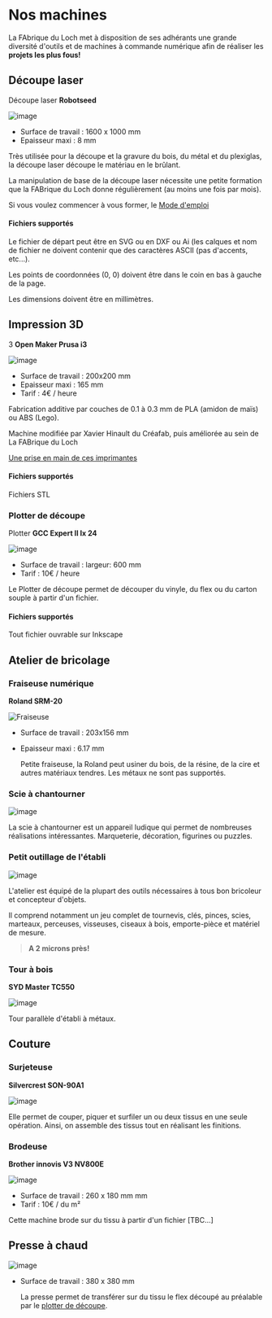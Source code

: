 # Nos machines

La FAbrique du Loch met à disposition de ses adhérants
une grande diversité d'outils et  de machines à commande numérique
afin de réaliser les **projets les plus fous!**

## Découpe laser
Découpe laser **Robotseed**

![image](https://www.lafabriqueduloch.com/wp-content/uploads/2016/07/decoupe-laser-1.jpg)

- Surface de travail : 1600 x 1000 mm
- Epaisseur maxi : 8 mm

Très utilisée pour la découpe et la gravure du bois, du métal et du plexiglas, la découpe laser découpe le matériau en le brûlant.  

La manipulation de base de la découpe laser nécessite une petite formation que la FABrique du Loch donne régulièrement (au moins une fois par mois).  

Si vous voulez commencer à vous former, le [Mode d'emploi](http://fablabo.net/wiki/Laser-Smoothignstech/Modedemploi)

#### Fichiers supportés
Le fichier de départ peut être en SVG ou en DXF ou Ai (les calques et nom de fichier ne doivent contenir que des caractères ASCII (pas d'accents, etc...).

Les points de coordonnées (0, 0) doivent être dans le coin en bas à gauche de la page.

Les dimensions doivent être en millimètres.

## Impression 3D
3 **Open Maker Prusa i3**

![image](https://www.lafabriqueduloch.com/wp-content/uploads/2016/07/imprimante-3d-07-768x577.jpg)

- Surface de travail : 200x200 mm
- Epaisseur maxi : 165 mm
- Tarif : 4€ / heure

Fabrication additive par couches de 0.1 à 0.3 mm de PLA (amidon de maïs) ou ABS (Lego).  

Machine modifiée par Xavier Hinault du Créafab, puis améliorée au sein de La FABrique du Loch  

[Une prise en main de ces imprimantes](http://www.mon-club-elec.fr/openmakerprusai3/pdf/prise_en_main_open_maker_prusa_i3.pdf)

#### Fichiers supportés
Fichiers STL

### Plotter de découpe
Plotter **GCC Expert II lx 24**

![image](https://www.lafabriqueduloch.com/wp-content/uploads/2016/08/Decoupe_Vinyle.jpg)

- Surface de travail : largeur: 600 mm
- Tarif : 10€ / heure

Le Plotter de découpe permet de découper du vinyle, du flex ou du carton souple à partir d'un fichier.

#### Fichiers supportés
Tout fichier ouvrable sur Inkscape

## Atelier de bricolage

### Fraiseuse numérique
**Roland SRM-20**

![Fraiseuse](https://www.lafabriqueduloch.com/wp-content/uploads/2016/08/fraiseuse-roland.jpg)

- Surface de travail : 203x156 mm
- Epaisseur maxi : 6.17 mm

	Petite fraiseuse, la Roland peut usiner du bois, de la résine, de la cire et autres matériaux tendres.
  Les métaux ne sont pas supportés.

### Scie à chantourner
![image](https://www.lafabriqueduloch.com/wp-content/uploads/2016/09/DSC_0300.jpg)

  La scie à chantourner est un appareil ludique qui permet de nombreuses réalisations intéressantes.
  Marqueterie, décoration, figurines ou puzzles.

### Petit outillage de l'établi
![image](https://www.lafabriqueduloch.com/wp-content/uploads/2016/09/FAB0778.jpg)

L'atelier est équipé de la plupart des outils nécessaires à tous bon bricoleur et concepteur d'objets.

Il comprend notamment un jeu complet de tournevis, clés, pinces, scies, marteaux, perceuses, visseuses, ciseaux à bois, emporte-pièce et matériel de mesure.

> **A 2 microns près!**

### Tour à bois
**SYD Master TC550**

![image](https://www.lafabriqueduloch.com/wp-content/uploads/2016/07/FAB0730.jpg)

Tour parallèle d'établi à métaux.

## Couture

### Surjeteuse
**Silvercrest SON-90A1**

![image](https://www.lafabriqueduloch.com/wp-content/uploads/2016/07/couture-02-960x750.jpg)

Elle permet de couper, piquer et surfiler un ou deux tissus en une seule opération.
Ainsi, on assemble des tissus tout en réalisant les finitions.

### Brodeuse
**Brother innovis V3 NV800E**

![image](https://www.lafabriqueduloch.com/wp-content/uploads/2016/07/couture-05-768x511.jpg)

- Surface de travail : 260 x 180 mm mm
- Tarif : 10€ / du m²

Cette machine brode sur du tissu à partir d'un fichier [TBC...]

## Presse à chaud
![image](https://www.lafabriqueduloch.com/wp-content/uploads/2016/07/Decoupe-vinylepresse-a-chaud.jpg)

- Surface de travail : 380 x 380 mm

	La presse permet de transférer sur du tissu le flex découpé au préalable par le [plotter de découpe](#plotterdecoupe).

